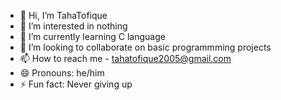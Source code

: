 - 👋 Hi, I’m TahaTofique
- 👀 I’m interested in nothing
- 🌱 I’m currently learning C language
- 💞️ I’m looking to collaborate on basic programmming projects
- 📫 How to reach me - tahatofique2005@gmail.com
- 😄 Pronouns: he/him
- ⚡ Fun fact: Never giving up

<!---
TahaTofique/TahaTofique is a ✨ special ✨ repository because its `README.md` (this file) appears on your GitHub profile.
You can click the Preview link to take a look at your changes.
--->
